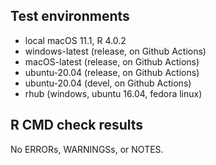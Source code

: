 ## Test environments

* local macOS 11.1, R 4.0.2
* windows-latest (release, on Github Actions)
* macOS-latest (release, on Github Actions)
* ubuntu-20.04 (release, on Github Actions)
* ubuntu-20.04 (devel, on Github Actions)
* rhub (windows, ubuntu 16.04, fedora linux)

## R CMD check results

No ERRORs, WARNINGSs, or NOTES.
